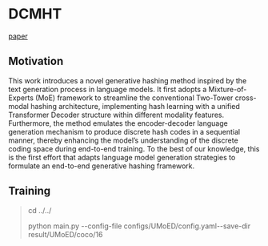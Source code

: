 # DCMHT
[paper](https://dl.acm.org/doi/abs/10.1145/3744567)

## Motivation
This work introduces a novel generative hashing method inspired by the text generation process in language models. It first adopts a Mixture-of-Experts (MoE) framework to streamline the conventional Two-Tower cross-modal hashing architecture, implementing hash learning with a unified Transformer Decoder structure within different modality features. Furthermore, the method emulates the encoder-decoder language generation mechanism to produce discrete hash codes in a sequential manner, thereby enhancing the model’s understanding of the discrete coding space during end-to-end training. To the best of our knowledge, this is the first effort that adapts language model generation strategies to formulate an end-to-end generative hashing framework.

## Training
>cd ../../
>
> python main.py --config-file configs/UMoED/config.yaml--save-dir result/UMoED/coco/16
